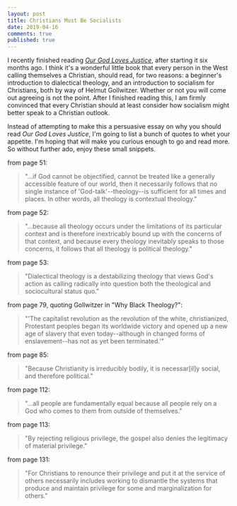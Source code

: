 ```yaml
---
layout: post
title: Christians Must Be Socialists
date: 2019-04-16
comments: true
published: true
---
```


I recently finished reading [_Our God Loves Justice_](https://g.co/kgs/UWgfVn), after starting it six months ago. I think it's a wonderful little book that every person in the West calling themselves a Christian, should read, for two reasons: a beginner's introduction to dialectical theology, and an introduction to socialism for Christians, both by way of Helmut Gollwitzer. Whether or not you will come out agreeing is not the point. After I finished reading this, I am firmly convinced that every Christian should at least consider how socialism might better speak to a Christian outlook.

Instead of attempting to make this a persuasive essay on why you should read _Our God Loves Justice_, I'm going to list a bunch of quotes to whet your appetite. I'm hoping that will make you curious enough to go and read more. So without further ado, enjoy these small snippets.

from page 51:
>"...if God cannot be objectified, cannot be treated like a generally accessible feature of our world, then it necessarily follows that no single instance of 'God-talk'--theology--is sufficient for all times and places. In other words, all theology is contextual theology."

from page 52:
>"...because all theology occurs under the limitations of its particular context and is therefore inextricably bound up with the concerns of that context, and because every theology inevitably speaks to those concerns, it follows that all theology is political theology."

from page 53:
>"Dialectical theology is a destabilizing theology that views God's action as calling radically into question both the theological and sociocultural status quo."

from page 79, quoting Gollwitzer in "Why Black Theology?":
>"'The capitalist revolution as the revolution of the white, christianized, Protestant peoples began its worldwide victory and opened up a new age of slavery that even today--although in changed forms of enslavement--has not as yet been terminated.'"

from page 85:
>"Because Christianity is irreducibly bodily, it is necessar[il]y social, and therefore political."

from page 112:
>"...all people are fundamentally equal because all people rely on a God who comes to them from outside of themselves."

from page 113:
>"By rejecting religious privilege, the gospel also denies the legitimacy of material privilege."

from page 131:
>"For Christians to renounce their privilege and put it at the service of others necessarily includes working to dismantle the systems that produce and maintain privilege for some and marginalization for others."
